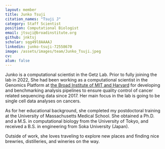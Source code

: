 ```yaml
---
layout: member
title: Junko Tsuji
citation_names: "Tsuji J"
category: Staff Scientist
position: Computational Biologist
email: jtsuji@broadinstitute.org
github: jnktsj
scholar: sqg49l8AAAAJ
linkedin: junko-tsuji-72558670
image: /assets/images/team/Junko_Tsuji.jpeg
cv:
alum: false
---
```


Junko is a computational scientist in the Getz Lab. Prior to fully joining the lab in 2022, She had been working as a computational scientist in the Genomics Platform at [the Broad Institute of MIT and Harvard](https://www.broadinstitute.org/) for developing and benchmarking analysis pipelines to ensure quality control of cancer related sequencing data since 2017.  Her main focus in the lab is going to be single cell data analyses on cancers.

As for her educational background, she completed my postdoctoral training at the University of Massachusetts Medical School. She obtained a Ph.D. and a M.S. in computational biology from the University of Tokyo, and received a B.S. in engineering from Soka University (Japan).

Outside of work, she loves traveling to explore new places and finding nice brewries, distilleries, and wineries on the way.
